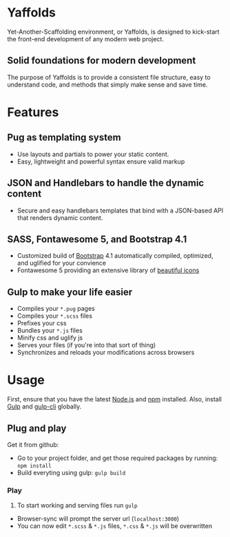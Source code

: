 # Yaffolds

Yet-Another-Scaffolding environment, or Yaffolds, is designed to kick-start the front-end development of any modern web project.

## Solid foundations for modern development

The purpose of Yaffolds is to provide a consistent file structure, easy to understand code, and methods that simply make sense and save time.

# Features

## Pug as templating system
- Use layouts and partials to power your static content.
- Easy, lightweight and powerful syntax ensure valid markup

## JSON and Handlebars to handle the dynamic content
- Secure and easy handlebars templates that bind with a JSON-based API that renders dynamic content.

## SASS, Fontawesome 5, and Bootstrap 4.1
- Customized build of [Bootstrap](https://getbootstrap.com/) 4.1 automatically compiled, optimized, and uglified for your convience
- Fontawesome 5 providing an extensive library of [beautiful icons](https://fontawesome.com/icons?from=io) 

## Gulp to make your life easier
- Compiles your `*.pug` pages
- Compiles your `*.scss` files
- Prefixes your css
- Bundles your `*.js` files
- Minify css and uglify js
- Serves your files (if you're into that sort of thing)
- Synchronizes and reloads your modifications across browsers

# Usage
  First, ensure that you have the latest [Node.js](http://nodejs.org/) and [npm](http://npmjs.org/) installed. Also, install [Gulp](https://www.npmjs.com/package/gulp) and [gulp-cli](https://www.npmjs.com/package/gulp-cli) globally.


## Plug and play
Get it from github:  

- Go to your project folder, and get those required packages by running: `npm install`
- Build everyting using gulp: `gulp build`

### Play

1. To start working and serving files run `gulp`
- Browser-sync will prompt the server url (`localhost:3000`)
- You can now edit `*.scss` & `*.js` files, `*.css` & `*.js` will be overwritten

